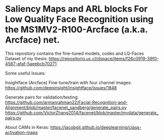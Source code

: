 # Saliency Maps and ARL blocks For Low Quality Face Recognition using the MS1MV2-R100-Arcface (a.k.a. Arcface) net.

This repository contains the fine-tuned models, codes and LQ-Faces Dataset of my thesis: https://repositorio.uc.cl/dspace/items/f26c0919-39f0-4587-afaf-5aeebcb70271

Some useful Issues:

Insightface (Arcface) Fine-tune/train with four channel images:
https://github.com/deepinsight/insightface/issues/1848

Generate pairs for validation/testing:
https://github.com/armanrahman22/Facial-Recognition-and-Alignment/blob/master/facenet_sandberg/generate_pairs.py
https://github.com/VictorZhang2014/facenet/blob/master/mydata/generate_pairs.py

About CAMs in Keras:
https://jacobgil.github.io/deeplearning/class-activation-maps
